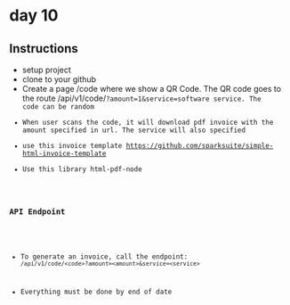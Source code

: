 # day 10

## Instructions

- setup project
- clone to your github
- Create a page /code where we show a QR Code. The QR code goes to the route /api/v1/code/<code>?amount=1&service=software service. The code can be random
- When user scans the code, it will download pdf invoice with the amount specified in url. The service will also specified
- use this invoice template https://github.com/sparksuite/simple-html-invoice-template
- Use this library html-pdf-node

### API Endpoint
- To generate an invoice, call the endpoint: `/api/v1/code/<code>?amount=<amount>&service=<service>`

- Everything must be done by end of date
